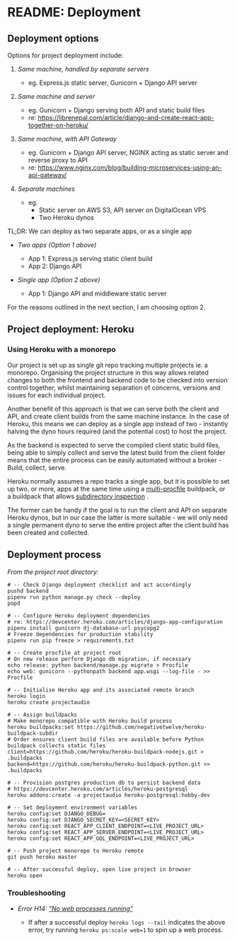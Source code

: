# README: Deployment

## Deployment options

Options for project deployment include:

1. _Same machine, handled by separate servers_

   - eg. Express.js static server, Gunicorn + Django API server

2. _Same machine and server_

   - eg. Gunicorn + Django serving both API and static build files
   - re: <https://librenepal.com/article/django-and-create-react-app-together-on-heroku/>

3. _Same machine, with API Gateway_

   - eg. Gunicorn + Django API server, NGINX acting as static server and reverse
     proxy to API
   - re: <https://www.nginx.com/blog/building-microservices-using-an-api-gateway/>

4. _Separate machines_
   - eg.
     - Static server on AWS S3, API server on DigitalOcean VPS
     - Two Heroku dynos

TL;DR: We can deploy as two separate apps, or as a single app

- _Two apps (Option 1 above)_

  - App 1: Express.js serving static client build
  - App 2: Django API

- _Single app (Option 2 above)_

  - App 1: Django API and middleware static server

For the reasons outlined in the next section, I am choosing option 2.

## Project deployment: Heroku

### Using Heroku with a monorepo

Our project is set up as single git repo tracking multiple projects ie. a
monorepo. Organising the project structure in this way allows related changes to
both the frontend and backend code to be checked into version control together,
whilst maintaining separation of concerns, versions and issues for each
individual project.

Another benefit of this approach is that we can serve both the client and API,
and create client builds from the same machine instance. In the case of Heroku,
this means we can deploy as a single app instead of two - instantly halving the
dyno hours required (and the potential cost) to host the project.

As the backend is expected to serve the compiled client static build files,
being able to simply collect and serve the latest build from the client folder
means that the entire process can be easily automated without a broker - Build,
collect, serve.

Heroku normally assumes a repo tracks a single app, but it is possible to set up
two, or more, apps at the same time using a
[multi-procfile](https://elements.heroku.com/buildpacks/heroku/heroku-buildpack-multi-procfile)
buildpack, or a buildpack that allows [subdirectory
inspection](https://github.com/negativetwelve/heroku-buildpack-subdir)
.

The former can be handy if the goal is to run the client and API on separate
Heroku dynos, but in our case the latter is more suitable - we will only need a
single permanent dyno to serve the entire project after the client build has
been created and collected.

## Deployment process

_From the project root directory:_

```shell
# -- Check Django deployment checklist and act accordingly
pushd backend
pipenv run python manage.py check --deploy
popd

# -- Configure Heroku deployment dependencies
# re: https://devcenter.heroku.com/articles/django-app-configuration
pipenv install gunicorn dj-database-url psycopg2
# Freeze dependencies for production stability
pipenv run pip freeze > requirements.txt

# -- Create procfile at project root
# On new release perform Django db migration, if necessary
echo release: python backend/manage.py migrate > Procfile
echo web: gunicorn --pythonpath backend app.wsgi --log-file - >> Procfile

# -- Initialise Heroku app and its associated remote branch
heroku login
heroku create projectaudio

# -- Assign buildpacks
# Make monorepo compatible with Heroku build process
heroku buildpacks:set https://github.com/negativetwelve/heroku-buildpack-subdir
# Order ensures client build files are available before Python buildpack collects static files
client=https://github.com/heroku/heroku-buildpack-nodejs.git > .buildpacks
backend=https://github.com/heroku/heroku-buildpack-python.git >> .buildpacks

# -- Provision postgres production db to persist backend data
# https://devcenter.heroku.com/articles/heroku-postgresql
heroku addons:create -a projectaudio heroku-postgresql:hobby-dev

# -- Set deployment environment variables
heroku config:set DJANGO_DEBUG=
heroku config:set DJANGO_SECRET_KEY=<SECRET_KEY>
heroku config:set REACT_APP_CLIENT_ENDPOINT=<LIVE_PROJECT_URL>
heroku config:set REACT_APP_SERVER_ENDPOINT=<LIVE_PROJECT_URL>
heroku config:set REACT_APP_GQL_ENDPOINT=<LIVE_PROJECT_URL>

# -- Push project monorepo to Heroku remote
git push heroku master

# -- After successful deploy, open live project in browser
heroku open
```

### Troubleshooting

- _Error H14: ["No web processes running"](https://stackoverflow.com/questions/18552846/)_

  - If after a successful deploy `heroku logs --tail` indicates the above error,
    try running `heroku ps:scale web=1` to spin up a web process.
